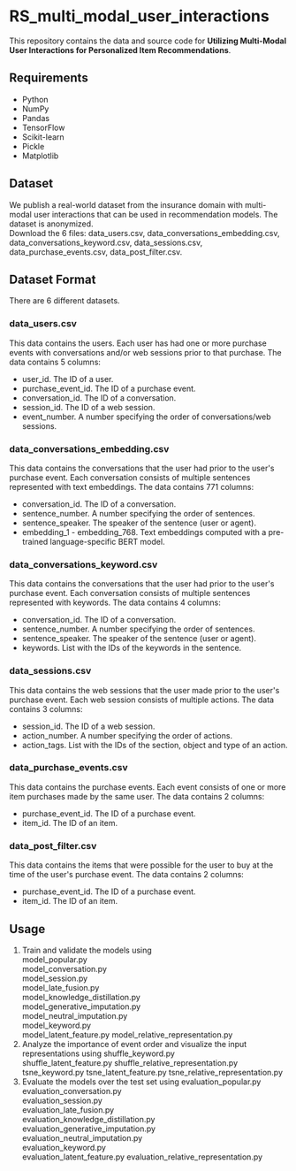 # RS_multi_modal_user_interactions
This repository contains the data and source code for **Utilizing Multi-Modal User Interactions for Personalized Item Recommendations**.

## Requirements

- Python
- NumPy
- Pandas
- TensorFlow
- Scikit-learn
- Pickle
- Matplotlib


## Dataset

We publish a real-world dataset from the insurance domain with multi-modal user interactions that can be used in recommendation models. The dataset is anonymized.  
Download the 6 files: data_users.csv, data_conversations_embedding.csv, data_conversations_keyword.csv, data_sessions.csv, data_purchase_events.csv, data_post_filter.csv.


## Dataset Format
There are 6 different datasets.

### data_users.csv

This data contains the users. Each user has had one or more purchase events with conversations and/or web sessions prior to that purchase. The data contains 5 columns:
- user_id. The ID of a user.
- purchase_event_id. The ID of a purchase event.
- conversation_id. The ID of a conversation.
- session_id. The ID of a web session.
- event_number. A number specifying the order of conversations/web sessions.

### data_conversations_embedding.csv

This data contains the conversations that the user had prior to the user's purchase event. Each conversation consists of multiple sentences represented with text embeddings. The data contains 771 columns:
- conversation_id. The ID of a conversation.
- sentence_number. A number specifying the order of sentences.
- sentence_speaker. The speaker of the sentence (user or agent).
- embedding_1 - embedding_768. Text embeddings computed with a pre-trained language-specific BERT model.

### data_conversations_keyword.csv

This data contains the conversations that the user had prior to the user's purchase event. Each conversation consists of multiple sentences represented with keywords. The data contains 4 columns:
- conversation_id. The ID of a conversation.
- sentence_number. A number specifying the order of sentences.
- sentence_speaker. The speaker of the sentence (user or agent).
- keywords. List with the IDs of the keywords in the sentence.

### data_sessions.csv

This data contains the web sessions that the user made prior to the user's purchase event. Each web session consists of multiple actions. The data contains 3 columns:
- session_id. The ID of a web session.
- action_number. A number specifying the order of actions.
- action_tags. List with the IDs of the section, object and type of an action.

### data_purchase_events.csv

This data contains the purchase events. Each event consists of one or more item purchases made by the same user. The data contains 2 columns:
- purchase_event_id. The ID of a purchase event.   
- item_id. The ID of an item.   

### data_post_filter.csv

This data contains the items that were possible for the user to buy at the time of the user's purchase event. The data contains 2 columns:
- purchase_event_id. The ID of a purchase event.   
- item_id. The ID of an item.   


## Usage

1. Train and validate the models using  
   model_popular.py  
   model_conversation.py  
   model_session.py  
   model_late_fusion.py  
   model_knowledge_distillation.py  
   model_generative_imputation.py  
   model_neutral_imputation.py  
   model_keyword.py  
   model_latent_feature.py
   model_relative_representation.py  
2. Analyze the importance of event order and visualize the input representations using
   shuffle_keyword.py  
   shuffle_latent_feature.py
   shuffle_relative_representation.py
   tsne_keyword.py
   tsne_latent_feature.py
   tsne_relative_representation.py
3. Evaluate the models over the test set using
   evaluation_popular.py  
   evaluation_conversation.py  
   evaluation_session.py  
   evaluation_late_fusion.py  
   evaluation_knowledge_distillation.py  
   evaluation_generative_imputation.py  
   evaluation_neutral_imputation.py  
   evaluation_keyword.py  
   evaluation_latent_feature.py
   evaluation_relative_representation.py  

